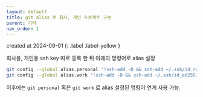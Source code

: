 ```yaml
---
layout: default
title: git alias 로 회사, 개인 프로젝트 구분
parent: 기타
nav_order: 1
---
```


created at 2024-09-01
{: .label .label-yellow }

회사용, 개인용 ssh key 따로 등록 한 뒤 아래의 명령어로 alias 설정

```bash
git config --global alias.personal '!ssh-add -D && ssh-add ~/.ssh/id_rsa && git config --global user.name "{your_git_name}" && git config --global user.email "{your_git_email}"'
git config --global alias.work '!ssh-add -D && ssh-add ~/.ssh/id_ed25519 && git config --global user.name "{your_git_name}" && git config --global user.email "{your_git_email}"'
```
 
이후에는 `git personal` 혹은 `git work` 로 alias 설정된 명령어 연계 사용 가능.

